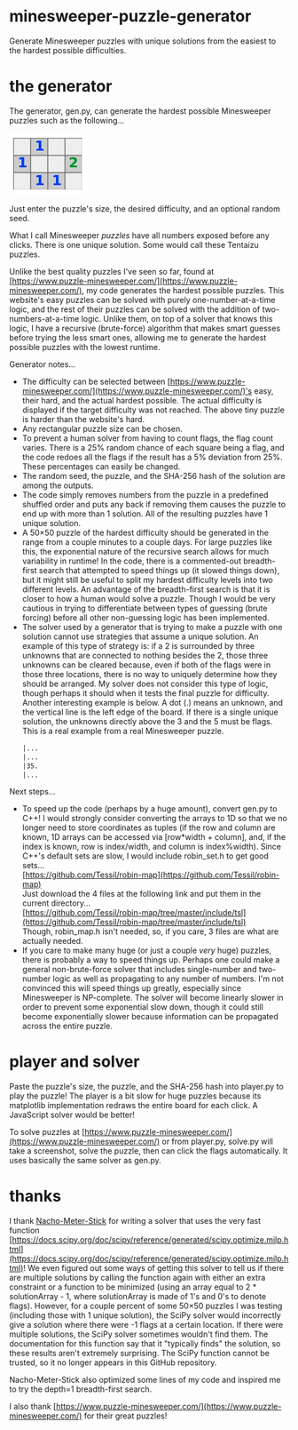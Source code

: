 
# minesweeper-puzzle-generator
Generate Minesweeper puzzles with unique solutions from the easiest to the hardest possible difficulties.


# the generator

The generator, gen.py, can generate the hardest possible Minesweeper puzzles such as the following...

![small difficult sample puzzle](puzzle.jpg)

Just enter the puzzle's size, the desired difficulty, and an optional random seed.

What I call Minesweeper *puzzles* have all numbers exposed before any clicks. There is one unique solution. Some would call these Tentaizu puzzles.

Unlike the best quality puzzles I've seen so far, found at [https://www.puzzle-minesweeper.com/](https://www.puzzle-minesweeper.com/), my code generates the hardest possible puzzles. This website's easy puzzles can be solved with purely one-number-at-a-time logic, and the rest of their puzzles can be solved with the addition of two-numbers-at-a-time logic. Unlike them, on top of a solver that knows this logic, I have a recursive (brute-force) algorithm that makes smart guesses before trying the less smart ones, allowing me to generate the hardest possible puzzles with the lowest runtime.

Generator notes...
* The difficulty can be selected between [https://www.puzzle-minesweeper.com/](https://www.puzzle-minesweeper.com/)'s easy, their hard, and the actual hardest possible. The actual difficulty is displayed if the target difficulty was not reached. The above tiny puzzle is harder than the website's hard.
* Any rectangular puzzle size can be chosen.
* To prevent a human solver from having to count flags, the flag count varies. There is a 25% random chance of each square being a flag, and the code redoes all the flags if the result has a 5% deviation from 25%. These percentages can easily be changed.
* The random seed, the puzzle, and the SHA-256 hash of the solution are among the outputs.
* The code simply removes numbers from the puzzle in a predefined shuffled order and puts any back if removing them causes the puzzle to end up with more than 1 solution. All of the resulting puzzles have 1 unique solution.
* A 50×50 puzzle of the hardest difficulty should be generated in the range from a couple minutes to a couple days. For large puzzles like this, the exponential nature of the recursive search allows for much variability in runtime! In the code, there is a commented-out breadth-first search that attempted to speed things up (it slowed things down), but it might still be useful to split my hardest difficulty levels into two different levels. An advantage of the breadth-first search is that it is closer to how a human would solve a puzzle. Though I would be very cautious in trying to differentiate between types of guessing (brute forcing) before all other non-guessing logic has been implemented.
* The solver used by a generator that is trying to make a puzzle with one solution cannot use strategies that assume a unique solution. An example of this type of strategy is: if a 2 is surrounded by three unknowns that are connected to nothing besides the 2, those three unknowns can be cleared because, even if both of the flags were in those three locations, there is no way to uniquely determine how they should be arranged. My solver does not consider this type of logic, though perhaps it should when it tests the final puzzle for difficulty. Another interesting example is below. A dot (.) means an unknown, and the vertical line is the left edge of the board. If there is a single unique solution, the unknowns directly above the 3 and the 5 must be flags. This is a real example from a real Minesweeper puzzle.
    ```
  |...
  |...
  |35.
  |...
    ```


Next steps...
* To speed up the code (perhaps by a huge amount), convert gen.py to C++! I would strongly consider converting the arrays to 1D so that we no longer need to store coordinates as tuples (if the row and column are known, 1D arrays can be accessed via \[row\*width + column\], and, if the index is known, row is index/width, and column is index%width). Since C++'s default sets are slow, I would include robin_set.h to get good sets...  
[https://github.com/Tessil/robin-map](https://github.com/Tessil/robin-map)  
Just download the 4 files at the following link and put them in the current directory...  
[https://github.com/Tessil/robin-map/tree/master/include/tsl](https://github.com/Tessil/robin-map/tree/master/include/tsl)  
Though, robin_map.h isn't needed, so, if you care, 3 files are what are actually needed.
* If you care to make many huge (or just a couple *very* huge) puzzles, there is probably a way to speed things up. Perhaps one could make a general non-brute-force solver that includes single-number and two-number logic as well as propagating to any number of numbers. I'm not convinced this will speed things up greatly, especially since Minesweeper is NP-complete. The solver will become linearly slower in order to prevent some exponential slow down, though it could still become exponentially slower because information can be propagated across the entire puzzle.



# player and solver

Paste the puzzle's size, the puzzle, and the SHA-256 hash into player.py to play the puzzle! The player is a bit slow for huge puzzles because its matplotlib implementation redraws the entire board for each click. A JavaScript solver would be better!

To solve puzzles at [https://www.puzzle-minesweeper.com/](https://www.puzzle-minesweeper.com/) or from player.py, solve.py will take a screenshot, solve the puzzle, then can click the flags automatically. It uses basically the same solver as gen.py.


# thanks

I thank [Nacho-Meter-Stick](https://github.com/Nacho-Meter-Stick) for writing a solver that uses the very fast function [https://docs.scipy.org/doc/scipy/reference/generated/scipy.optimize.milp.html](https://docs.scipy.org/doc/scipy/reference/generated/scipy.optimize.milp.html)! We even figured out some ways of getting this solver to tell us if there are multiple solutions by calling the function again with either an extra constraint or a function to be minimized (using an array equal to 2 * solutionArray - 1, where solutionArray is made of 1's and 0's to denote flags). However, for a couple percent of some 50×50 puzzles I was testing (including those with 1 unique solution), the SciPy solver would incorrectly give a solution where there were -1 flags at a certain location. If there were multiple solutions, the SciPy solver sometimes wouldn't find them. The documentation for this function say that it "typically finds" the solution, so these results aren't extremely surprising. The SciPy function cannot be trusted, so it no longer appears in this GitHub repository.

Nacho-Meter-Stick also optimized some lines of my code and inspired me to try the depth=1 breadth-first search.

I also thank [https://www.puzzle-minesweeper.com/](https://www.puzzle-minesweeper.com/) for their great puzzles!


